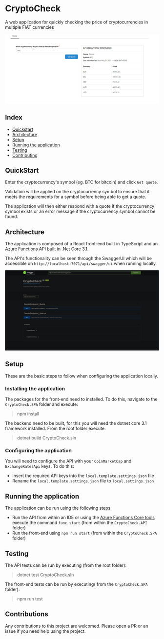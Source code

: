 # CryptoCheck

A web application for quickly checking the price of cryptocurrencies in multiple FIAT currencies

![CryptoCheck Quote](/resources/images/cryptocheck.png)

## Index

- [Quickstart](#quickstart)
- [Architecture](#architecture)
- [Setup](#setup)
- [Running the application](#running-the-application)
- [Testing](#testing)
- [Contributing](#contributing)

## QuickStart

Enter the cryptocurrency's symbol (eg. BTC for bitcoin) and click `Get quote`.

Validation will be applied on the cryptocurrency symbol to ensure that it meets the requirements for a symbol before being able to get a quote.

The application will then either respond with a quote if the cryptocurrency symbol exists or an error message if the cryptocurrency symbol cannot be found.

## Architecture

The application is composed of a React front-end built in TypeScript and an Azure Functions API built in .Net Core 3.1.

The API's functionality can be seen through the SwaggerUI which will be accessible on `http://localhost:7071/api/swagger/ui` when running locally.

![CryptoCheck SwaggerUI](/resources/images/swagger_ui.jpeg)

## Setup

These are the basic steps to follow when configuring the application locally.

### Installing the application

The packages for the front-end need to installed. To do this, navigate to the `CryptoCheck.SPA` folder and execute:

> npm install

The backend need to be built, for this you will need the dotnet core 3.1 framework installed. From the root folder execute:

> dotnet build CryptoCheck.sln

### Configuring the application

You will need to configure the API with your `CoinMarketCap` and `ExchangeRatesApi` keys. To do this:

- Insert the required API keys into the `local.template.settings.json` file
- Rename the `local.template.settings.json` file to `local.settings.json`

## Running the application

The application can be run using the following steps:

- Run the API from within an IDE or using the [Azure Functions Core tools](https://github.com/Azure/azure-functions-core-tools) execute the command `func start` (from within the `CryptoCheck.API` folder)
- Run the front-end using `npm run start` (from within the `CryptoCheck.SPA` folder)

## Testing

The API tests can be run by executing (from the root folder):

> dotnet test CryptoCheck.sln

The front-end tests can be run by executing( from the `CryptoCheck.SPA` folder):

> npm run test

## Contributions

Any contributions to this project are welcomed. Please open a PR or an issue if you need help using the project.
